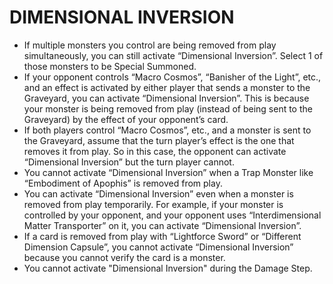 
# DIMENSIONAL INVERSION

*   If multiple monsters you control are being removed from play simultaneously, you can still activate “Dimensional Inversion”. Select 1 of those monsters to be Special Summoned.
*   If your opponent controls “Macro Cosmos”, “Banisher of the Light”, etc., and an effect is activated by either player that sends a monster to the Graveyard, you can activate “Dimensional Inversion”. This is because your monster is being removed from play (instead of being sent to the Graveyard) by the effect of your opponent’s card.
*   If both players control “Macro Cosmos”, etc., and a monster is sent to the Graveyard, assume that the turn player’s effect is the one that removes it from play. So in this case, the opponent can activate “Dimensional Inversion” but the turn player cannot.
*   You cannot activate “Dimensional Inversion” when a Trap Monster like “Embodiment of Apophis” is removed from play.
*   You can activate “Dimensional Inversion” even when a monster is removed from play temporarily. For example, if your monster is controlled by your opponent, and your opponent uses “Interdimensional Matter Transporter” on it, you can activate “Dimensional Inversion”.
*   If a card is removed from play with “Lightforce Sword” or “Different Dimension Capsule”, you cannot activate “Dimensional Inversion” because you cannot verify the card is a monster.
*   You cannot activate "Dimensional Inversion" during the Damage Step.

  